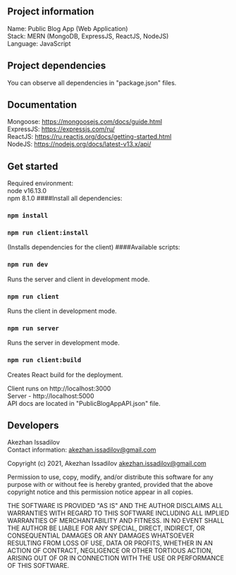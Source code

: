 Project information
-------------------

Name: Public Blog App (Web Application)\
Stack: MERN (MongoDB, ExpressJS, ReactJS, NodeJS)\
Language: JavaScript

Project dependencies
--------------------

You can observe all dependencies in "package.json" files.

Documentation
-------------

Mongoose: https://mongoosejs.com/docs/guide.html \
ExpressJS: https://expressjs.com/ru/ \
ReactJS: https://ru.reactjs.org/docs/getting-started.html \
NodeJS: https://nodejs.org/docs/latest-v13.x/api/

Get started
-----------

Required environment:\
node v16.13.0\
npm 8.1.0
####Install all dependencies:
### `npm install`
### `npm run client:install`
(Installs dependencies for the client)
####Available scripts:
### `npm run dev`
Runs the server and client in development mode.
### `npm run client`
Runs the client in development mode.
### `npm run server`
Runs the server in development mode.
### `npm run client:build`
Creates React build for the deployment.

Client runs on http://localhost:3000 \
Server - http://localhost:5000 \
API docs are located in "PublicBlogAppAPI.json" file.

Developers
----------
Akezhan Issadilov\
Contact information: akezhan.issadilov@gmail.com

Copyright (c) 2021, Akezhan Issadilov <akezhan.issadilov@gmail.com>

Permission to use, copy, modify, and/or distribute this software for any
purpose with or without fee is hereby granted, provided that the above
copyright notice and this permission notice appear in all copies.

THE SOFTWARE IS PROVIDED "AS IS" AND THE AUTHOR DISCLAIMS ALL WARRANTIES
WITH REGARD TO THIS SOFTWARE INCLUDING ALL IMPLIED WARRANTIES OF
MERCHANTABILITY AND FITNESS. IN NO EVENT SHALL THE AUTHOR BE LIABLE FOR
ANY SPECIAL, DIRECT, INDIRECT, OR CONSEQUENTIAL DAMAGES OR ANY DAMAGES
WHATSOEVER RESULTING FROM LOSS OF USE, DATA OR PROFITS, WHETHER IN AN
ACTION OF CONTRACT, NEGLIGENCE OR OTHER TORTIOUS ACTION, ARISING OUT OF
OR IN CONNECTION WITH THE USE OR PERFORMANCE OF THIS SOFTWARE.
